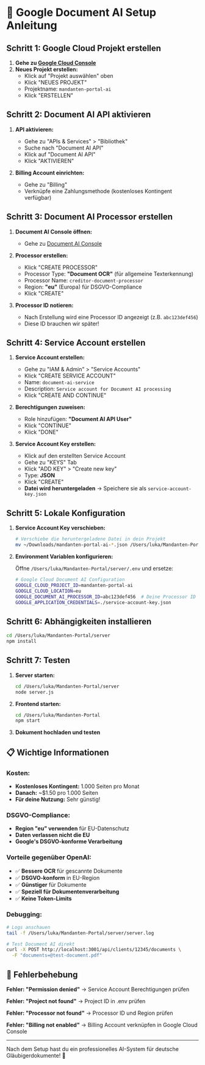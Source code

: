 # 🔧 Google Document AI Setup Anleitung

## Schritt 1: Google Cloud Projekt erstellen

1. **Gehe zu [Google Cloud Console](https://console.cloud.google.com/)**
2. **Neues Projekt erstellen:**
   - Klick auf "Projekt auswählen" oben
   - Klick "NEUES PROJEKT"
   - Projektname: `mandanten-portal-ai`
   - Klick "ERSTELLEN"

## Schritt 2: Document AI API aktivieren

1. **API aktivieren:**
   - Gehe zu "APIs & Services" > "Bibliothek"
   - Suche nach "Document AI API"
   - Klick auf "Document AI API"
   - Klick "AKTIVIEREN"

2. **Billing Account einrichten:**
   - Gehe zu "Billing" 
   - Verknüpfe eine Zahlungsmethode (kostenloses Kontingent verfügbar)

## Schritt 3: Document AI Processor erstellen

1. **Document AI Console öffnen:**
   - Gehe zu [Document AI Console](https://console.cloud.google.com/ai/document-ai)

2. **Processor erstellen:**
   - Klick "CREATE PROCESSOR"
   - Processor Type: **"Document OCR"** (für allgemeine Texterkennung)
   - Processor Name: `creditor-document-processor`
   - Region: **"eu"** (Europa) für DSGVO-Compliance
   - Klick "CREATE"

3. **Processor ID notieren:**
   - Nach Erstellung wird eine Processor ID angezeigt (z.B. `abc123def456`)
   - Diese ID brauchen wir später!

## Schritt 4: Service Account erstellen

1. **Service Account erstellen:**
   - Gehe zu "IAM & Admin" > "Service Accounts"
   - Klick "CREATE SERVICE ACCOUNT"
   - Name: `document-ai-service`
   - Description: `Service account for Document AI processing`
   - Klick "CREATE AND CONTINUE"

2. **Berechtigungen zuweisen:**
   - Role hinzufügen: **"Document AI API User"**
   - Klick "CONTINUE"
   - Klick "DONE"

3. **Service Account Key erstellen:**
   - Klick auf den erstellten Service Account
   - Gehe zu "KEYS" Tab
   - Klick "ADD KEY" > "Create new key"
   - Type: **JSON**
   - Klick "CREATE"
   - **Datei wird heruntergeladen** → Speichere sie als `service-account-key.json`

## Schritt 5: Lokale Konfiguration

1. **Service Account Key verschieben:**
   ```bash
   # Verschiebe die heruntergeladene Datei in dein Projekt
   mv ~/Downloads/mandanten-portal-ai-*.json /Users/luka/Mandanten-Portal/server/service-account-key.json
   ```

2. **Environment Variablen konfigurieren:**
   
   Öffne `/Users/luka/Mandanten-Portal/server/.env` und ersetze:
   
   ```bash
   # Google Cloud Document AI Configuration
   GOOGLE_CLOUD_PROJECT_ID=mandanten-portal-ai
   GOOGLE_CLOUD_LOCATION=eu
   GOOGLE_DOCUMENT_AI_PROCESSOR_ID=abc123def456  # Deine Processor ID hier
   GOOGLE_APPLICATION_CREDENTIALS=./service-account-key.json
   ```

## Schritt 6: Abhängigkeiten installieren

```bash
cd /Users/luka/Mandanten-Portal/server
npm install
```

## Schritt 7: Testen

1. **Server starten:**
   ```bash
   cd /Users/luka/Mandanten-Portal/server
   node server.js
   ```

2. **Frontend starten:**
   ```bash
   cd /Users/luka/Mandanten-Portal
   npm start
   ```

3. **Dokument hochladen und testen**

## 📋 Wichtige Informationen

### **Kosten:**
- **Kostenloses Kontingent:** 1.000 Seiten pro Monat
- **Danach:** ~$1.50 pro 1.000 Seiten
- **Für deine Nutzung:** Sehr günstig!

### **DSGVO-Compliance:**
- **Region "eu" verwenden** für EU-Datenschutz
- **Daten verlassen nicht die EU**
- **Google's DSGVO-konforme Verarbeitung**

### **Vorteile gegenüber OpenAI:**
- ✅ **Bessere OCR** für gescannte Dokumente
- ✅ **DSGVO-konform** in EU-Region
- ✅ **Günstiger** für Dokumente
- ✅ **Speziell für Dokumentenverarbeitung**
- ✅ **Keine Token-Limits**

### **Debugging:**
```bash
# Logs anschauen
tail -f /Users/luka/Mandanten-Portal/server/server.log

# Test Document AI direkt
curl -X POST http://localhost:3001/api/clients/12345/documents \
  -F "documents=@test-document.pdf"
```

## 🔧 Fehlerbehebung

**Fehler: "Permission denied"**
→ Service Account Berechtigungen prüfen

**Fehler: "Project not found"**
→ Project ID in .env prüfen

**Fehler: "Processor not found"**
→ Processor ID und Region prüfen

**Fehler: "Billing not enabled"**
→ Billing Account verknüpfen in Google Cloud Console

---

Nach dem Setup hast du ein professionelles AI-System für deutsche Gläubigerdokumente! 🚀